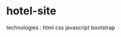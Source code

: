 # hotel-site

technologies :
              html
              css
              javascript
              bootstrap
